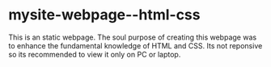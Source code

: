 # mysite-webpage--html-css
This is an static webpage. The soul purpose of creating this webpage was to enhance the fundamental knowledge of HTML and CSS. Its not reponsive so its recommended to view it only on PC or laptop.
